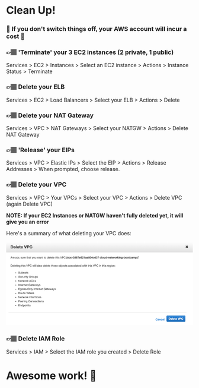 # Clean Up!

### 🚨 __If you don't switch things off, your AWS account will incur a cost__ 🚨

### 👉🏽 'Terminate' your 3 EC2 instances (2 private, 1 public)
Services > EC2 > Instances > Select an EC2 instance > Actions > Instance Status > Terminate

### 👉🏽 Delete your ELB
Services > EC2 > Load Balancers > Select your ELB > Actions > Delete

### 👉🏽 Delete your NAT Gateway
Services > VPC > NAT Gateways > Select your NATGW > Actions > Delete NAT Gateway

### 👉🏽 'Release' your EIPs
Services > VPC > Elastic IPs > Select the EIP > Actions > Release Addresses > When prompted, choose release.

### 👉🏽 Delete your VPC
Services > VPC > Your VPCs > Select your VPC > Actions > Delete VPC (again Delete VPC)

__NOTE: If your EC2 Instances or NATGW haven't fully deleted yet, it will give you an error__

Here's a summary of what deleting your VPC does:

![Delete VPC](images/delete_VPC.png)

### 👉🏽 Delete IAM Role
Services > IAM > Select the IAM role you created > Delete Role

# Awesome work! 🌈

